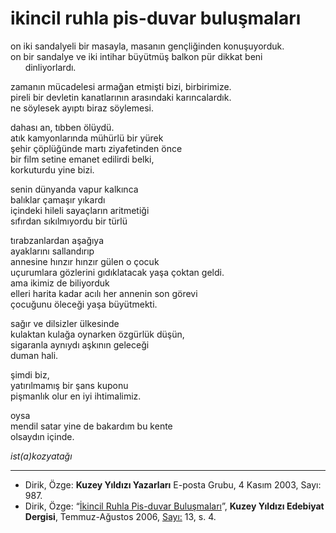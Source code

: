 # ikincil ruhla pis-duvar buluşmaları

on iki sandalyeli bir masayla, masanın gençliğinden konuşuyorduk.  
on bir sandalye ve iki intihar büyütmüş balkon pür dikkat beni  
&nbsp;&nbsp;&nbsp;&nbsp;&nbsp;&nbsp;dinliyorlardı.

zamanın mücadelesi armağan etmişti bizi, birbirimize.  
pireli bir devletin kanatlarının arasındaki karıncalardık.  
ne söylesek ayıptı biraz söylemesi.

dahası an, tıbben ölüydü.  
atık kamyonlarında mühürlü bir yürek  
şehir çöplüğünde martı ziyafetinden önce  
bir film setine emanet edilirdi belki,  
korkuturdu yine bizi.

senin dünyanda vapur kalkınca  
balıklar çamaşır yıkardı  
içindeki hileli sayaçların aritmetiği  
sıfırdan sıkılmıyordu bir türlü

tırabzanlardan aşağıya  
ayaklarını sallandırıp  
annesine hınzır hınzır gülen o çocuk  
uçurumlara gözlerini gıdıklatacak yaşa çoktan geldi.  
ama ikimiz de biliyorduk  
elleri harita kadar acılı her annenin son görevi  
çocuğunu öleceği yaşa büyütmekti.

sağır ve dilsizler ülkesinde  
kulaktan kulağa oynarken özgürlük düşün,  
sigaranla aynıydı aşkının geleceği  
duman hali.

şimdi biz,  
yatırılmamış bir şans kuponu  
pişmanlık olur en iyi ihtimalimiz.

oysa  
mendil satar yine de bakardım bu kente  
olsaydın içinde.

_ist(a)kozyatağı_

---
- Dirik, Özge: **Kuzey Yıldızı Yazarları** E-posta Grubu, 4 Kasım 2003, Sayı: 987.
- Dirik, Özge: “[İkincil Ruhla Pis-duvar Buluşmaları](https://kuzeyyildizi.com/dergi/11/ikincil.ruhla.pisuar.bulusmalari)”, **Kuzey Yıldızı Edebiyat Dergisi**, Temmuz-Ağustos 2006, [Sayı:](https://kuzeyyildizi.com/files/ky11.pdf) 13, s. 4.
